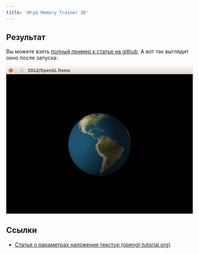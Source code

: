 ```yaml
---
title: 'Игра Memory Trainer 3D'
---
```


## Результат

Вы можете взять [полный пример к статье на github](https://github.com/PS-Group/cg_course_examples/tree/master/chapter_2/lesson_11). А вот так выглядит окно после запуска:

![Скриншот](figures/lesson_11_preview.png)

## Ссылки

- [Статья о параметрах наложения текстур (opengl-tutorial.org)](http://www.opengl-tutorial.org/ru/beginners-tutorials/tutorial-5-a-textured-cube/)
